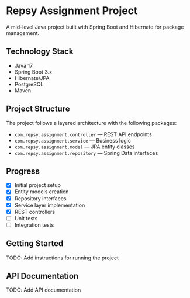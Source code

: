 # Repsy Assignment Project

A mid-level Java project built with Spring Boot and Hibernate for package management.

## Technology Stack
- Java 17
- Spring Boot 3.x
- Hibernate/JPA
- PostgreSQL
- Maven

## Project Structure
The project follows a layered architecture with the following packages:
- `com.repsy.assignment.controller` — REST API endpoints
- `com.repsy.assignment.service` — Business logic
- `com.repsy.assignment.model` — JPA entity classes
- `com.repsy.assignment.repository` — Spring Data interfaces

## Progress
- [x] Initial project setup
- [x] Entity models creation
- [x] Repository interfaces
- [x] Service layer implementation
- [x] REST controllers
- [ ] Unit tests
- [ ] Integration tests

## Getting Started
TODO: Add instructions for running the project

## API Documentation
TODO: Add API documentation
